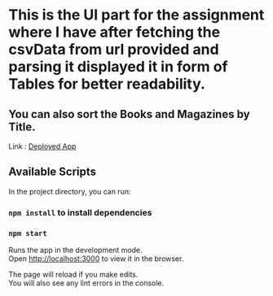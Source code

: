 # This is the UI part for the assignment where I have after fetching the csvData from url provided and parsing it displayed it in form of Tables for better readability.
## You can also sort the Books and Magazines by Title.

Link : [Deployed App](https://raftlab-csv-frontend-ui-typescript.vercel.app/)

## Available Scripts

In the project directory, you can run:
###  `npm install` to install dependencies

### `npm start`

Runs the app in the development mode.\
Open [http://localhost:3000](http://localhost:3000) to view it in the browser.

The page will reload if you make edits.\
You will also see any lint errors in the console.

